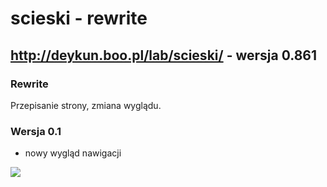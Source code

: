 # scieski - rewrite
## http://deykun.boo.pl/lab/scieski/ - wersja 0.861

### Rewrite
Przepisanie strony, zmiana wyglądu.

### Wersja 0.1
- nowy wygląd nawigacji

![](http://deykun.boo.pl/lab/ilustracje/scieski/rewrite/0.1/rewrite.gif)
